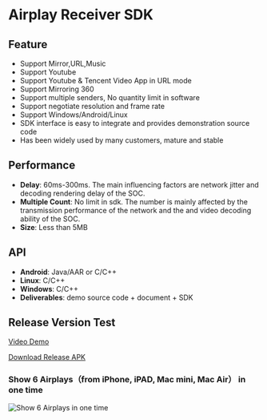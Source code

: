 # Airplay Receiver SDK

## Feature

* Support Mirror,URL,Music          
* Support Youtube 
* Support Youtube & Tencent Video App in URL mode        
* Support Mirroring 360  
* Support multiple senders, No quantity limit in software    
* Support negotiate resolution and frame rate
* Support Windows/Android/Linux    
* SDK interface is easy to integrate and provides demonstration source code             
* Has been widely used by many customers, mature and stable                      

## Performance

* **Delay**: 60ms-300ms. The main influencing factors are network jitter and decoding rendering delay of the SOC.            
* **Multiple Count**: No limit in sdk. The number  is mainly affected by the transmission performance of the network and the and video decoding ability of the SOC.  
* **Size**: Less than 5MB  

## API

* **Android**: Java/AAR or C/C++            
* **Linux**: C/C++
* **Windows**: C/C++  
* **Deliverables**: demo source code + document + SDK  

## Release Version Test

[Video Demo](https://youtu.be/BFXxS-F0uYQ)

[Download Release APK](https://github.com/WirelessPresentation/WirelessDisplay/releases/download/latest/BJCastTV.apk)

### Show 6 Airplays（from iPhone, iPAD, Mac mini, Mac Air） in one time
![Show 6 Airplays in one time](https://github.com/WirelessPresentation/WirelessDisplay-SDK/blob/main/zimg/airplay-6.jpg)
